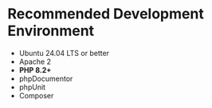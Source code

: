 # Recommended Development Environment

* Ubuntu 24.04 LTS or better
* Apache 2
* **PHP 8.2+**
* phpDocumentor
* phpUnit
* Composer
